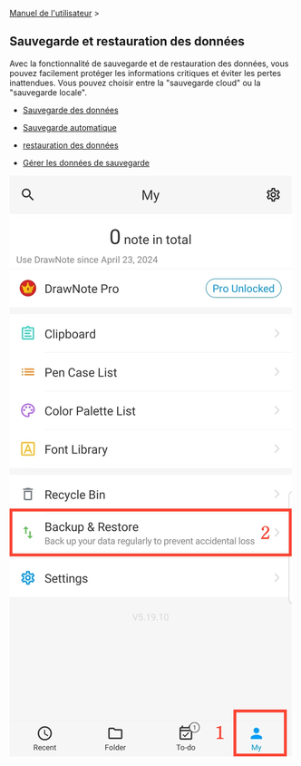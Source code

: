 [Manuel de l'utilisateur](/dragonnest/drawnote/manual/fr) >

Sauvegarde et restauration des données
---

Avec la fonctionnalité de sauvegarde et de restauration des données, vous pouvez facilement protéger les informations critiques et éviter les pertes inattendues.
Vous pouvez choisir entre la "sauvegarde cloud" ou la "sauvegarde locale".
- [Sauvegarde des données](data_backup.md)

- [Sauvegarde automatique](automatic_backup.md)

- [restauration des données](data_recovery.md)

- [Gérer les données de sauvegarde](manage_backup_data.md)

![Entrée](imgs/my1.png)